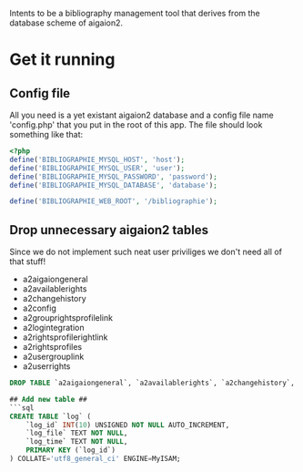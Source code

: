 Intents to be a bibliography management tool that derives from the database scheme of aigaion2.

# Get it running #
## Config file ##

All you need is a yet existant aigaion2 database and a config file name 'config.php' that you put in the root of this app.
The file should look something like that:

```php
<?php
define('BIBLIOGRAPHIE_MYSQL_HOST', 'host');
define('BIBLIOGRAPHIE_MYSQL_USER', 'user');
define('BIBLIOGRAPHIE_MYSQL_PASSWORD', 'password');
define('BIBLIOGRAPHIE_MYSQL_DATABASE', 'database');

define('BIBLIOGRAPHIE_WEB_ROOT', '/bibliographie');
```

## Drop unnecessary aigaion2 tables ##
Since we do not implement such neat user priviliges we don't need all of that stuff!
* a2aigaiongeneral
* a2availablerights
* a2changehistory
* a2config
* a2grouprightsprofilelink
* a2logintegration
* a2rightsprofilerightlink
* a2rightsprofiles
* a2usergrouplink
* a2userrights
```sql
DROP TABLE `a2aigaiongeneral`, `a2availablerights`, `a2changehistory`, `a2config`, `a2grouprightsprofilelink`, `a2logintegration`, `a2rightsprofilerightlink`, `a2rightsprofiles`, `a2usergrouplink`, `a2userrights`

## Add new table ##
```sql
CREATE TABLE `log` (
	`log_id` INT(10) UNSIGNED NOT NULL AUTO_INCREMENT,
	`log_file` TEXT NOT NULL,
	`log_time` TEXT NOT NULL,
	PRIMARY KEY (`log_id`)
) COLLATE='utf8_general_ci' ENGINE=MyISAM;
```